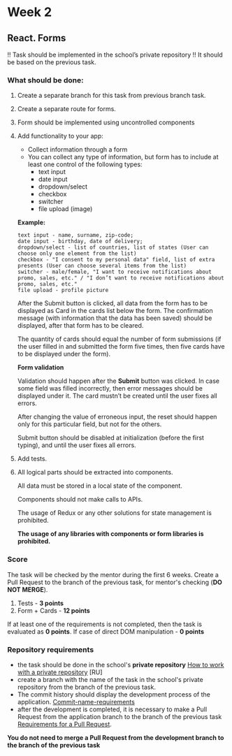 # Week 2


## React. Forms

!! Task should be implemented in the school’s private repository !!
It should be based on the previous task.

### What should be done:

1. Create a separate branch for this task from previous branch task.
2. Create a separate route for forms.
3. Form should be implemented using uncontrolled components
4. Add functionality to your app:
   +  Collect information through a form
   +  You can collect any type of information, but form has to include at least one control of the following types:
      + text input
      + date input
      + dropdown/select
      + checkbox
      + switcher
      + file upload (image)

   **Example:**
     ```
     text input - name, surname, zip-code;
     date input - birthday, date of delivery;
     dropdown/select - list of countries, list of states (User can choose only one element from the list)
     checkbox - "I consent to my personal data" field, list of extra presents (User can choose several items from the list)
     switcher - male/female, "I want to receive notifications about promo, sales, etc." / "I don’t want to receive notifications about promo, sales, etc."
     file upload - profile picture
     ```

   After the Submit button is clicked, all data from the form has to be displayed as Card in the cards list below the form. The confirmation message (with information that the data has been saved) should be displayed, after that form has to be cleared.
   
   The quantity of cards should equal the number of form submissions (if the user filled in and submitted the form five times, then five cards have to be displayed under the form).
   
   **Form validation**
   
   Validation should happen after the **Submit** button was clicked. In case some field was filled incorrectly, then error messages should be displayed under it. The card mustn’t be created until the user fixes all errors.
   
   After changing the value of erroneous input, the reset should happen only for this particular field, but not for the others.
   
   Submit button should be disabled at initialization (before the first typing), and until the user fixes all errors.

5. Add tests.
6. All logical parts should be extracted into components.
   
   All data must be stored in a local state of the component.
   
   Components should not make calls to APIs.

   The usage of Redux or any other solutions for state management is prohibited.

   **The usage of any libraries with components or form libraries is prohibited.**  


### Score

The task will be checked by the mentor during the first 6 weeks. Create a Pull Request to the branch of the previous task, for mentor's checking (**DO NOT MERGE**).


1. Tests - **3 points**
2. Form + Cards - **12 points**


If at least one of the requirements is not completed, then the task is evaluated as **0 points**.
If case of direct DOM manipulation - **0 points**

### Repository requirements

- the task should be done in the school's **private repository** [How to work with a private repository](https://docs.rs.school/#/private-repository?id=Как-работать-с-приватным-репозиторием) [RU]
- create a branch with the name of the task in the school's private repository from the branch of the previous task.
- The commit history should display the development process of the application. [Commit-name-requirements](https://www.conventionalcommits.org/en)
- after the development is completed, it is necessary to make a Pull Request from the application branch to the branch of the previous task [Requirements for a Pull Request](https://docs.app.rs.school/#/platform/pull-request-review-process). 

**You do not need to merge a Pull Request from the development branch to the branch of the previous task** 